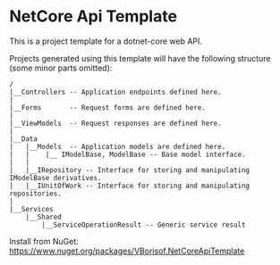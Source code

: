 # NetCore Api Template

This is a project template for a dotnet-core web API.

Projects generated using this template will have the following structure (some minor parts omitted):

```
/
|__Controllers -- Application endpoints defined here.
|
|__Forms       -- Request forms are defined here.
|
|__ViewModels  -- Request responses are defined here.
| 
|__Data
|   |__Models  -- Application models are defined here. 
|   |    |__ IModelBase, ModelBase -- Base model interface.
|   |
|   |__IRepository -- Interface for storing and manipulating IModelBase derivatives.
|   |__IUnitOfWork -- Interface for storing and manipulating repositories.
|
|__Services
    |__Shared
        |__ServiceOperationResult -- Generic service result 
```

Install from NuGet: https://www.nuget.org/packages/VBorisof.NetCoreApiTemplate